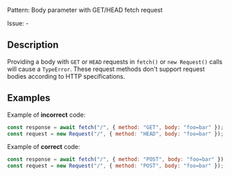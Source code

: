 Pattern: Body parameter with GET/HEAD fetch request

Issue: -

## Description

Providing a body with `GET` or `HEAD` requests in `fetch()` or `new Request()` calls will cause a `TypeError`. These request methods don't support request bodies according to HTTP specifications.

## Examples

Example of **incorrect** code:
```javascript
const response = await fetch("/", { method: "GET", body: "foo=bar" });
const request = new Request("/", { method: "HEAD", body: "foo=bar" });
```

Example of **correct** code:
```javascript
const response = await fetch("/", { method: "POST", body: "foo=bar" });
const request = new Request("/", { method: "POST", body: "foo=bar" });
```